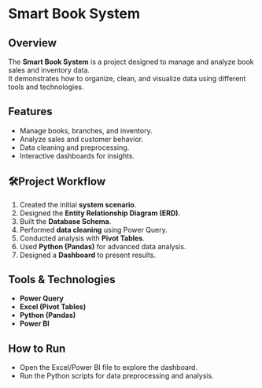 # Smart Book System

## Overview
The **Smart Book System** is a project designed to manage and analyze book sales and inventory data.  
It demonstrates how to organize, clean, and visualize data using different tools and technologies.  

## Features
- Manage books, branches, and inventory.  
- Analyze sales and customer behavior.  
- Data cleaning and preprocessing.  
- Interactive dashboards for insights.  

## 🛠Project Workflow
1. Created the initial **system scenario**.  
2. Designed the **Entity Relationship Diagram (ERD)**.  
3. Built the **Database Schema**.  
4. Performed **data cleaning** using Power Query.  
5. Conducted analysis with **Pivot Tables**.  
6. Used **Python (Pandas)** for advanced data analysis.  
7. Designed a **Dashboard** to present results.  

## Tools & Technologies
- **Power Query**  
- **Excel (Pivot Tables)**  
- **Python (Pandas)**  
- **Power BI**   

## How to Run
- Open the Excel/Power BI file to explore the dashboard.  
- Run the Python scripts for data preprocessing and analysis.  
 
